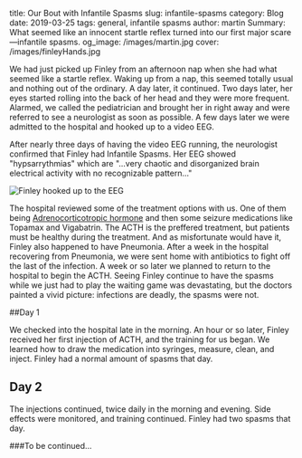 title: Our Bout with Infantile Spasms
slug: infantile-spasms
category: Blog
date: 2019-03-25
tags: general, infantile spasms
author: martin
Summary: What seemed like an innocent startle reflex turned into our first major scare &mdash;infantile spasms.
og_image: /images/martin.jpg
cover: /images/finleyHands.jpg

<div class="article-icon">
<i class="fas fa-angle-right" style="align-content: center"></i><i class="fas fa-angle-right" style="align-content: center"></i><i class="fas fa-angle-right" style="align-content: center"></i>
</div>


We had just picked up Finley from an afternoon nap when she had what seemed like a startle reflex.  Waking up from a nap, this seemed totally usual and nothing out of the ordinary.  A day later, it continued.  Two days later, her eyes started rolling into the back of her head and they were more frequent.  Alarmed, we called the pediatrician and brought her in right away and were referred to see a neurologist as soon as possible.  A few days later we were admitted to the hospital and hooked up to a video EEG.

After nearly three days of having the video EEG running, the neurologist confirmed that Finley had Infantile Spasms.  Her EEG showed "hypsarrythmias" which are "...very chaotic and disorganized brain electrical activity with no recognizable pattern..." 

<img src="/images/finleyEEG.jpg" class="article-image" alt="Finley hooked up to the EEG">

The hospital reviewed some of the treatment options with us.  One of them being [Adrenocorticotropic hormone](https://en.wikipedia.org/wiki/Adrenocorticotropic_hormone "Wikipedia - Adrenocorticotropic hormone") and then some seizure medications like Topamax and Vigabatrin.  The ACTH is the preffered treatment, but patients must be healthy during the treatment.  And as misfortunate would have it, Finley also happened to have Pneumonia.  After a week in the hospital recovering from Pneumonia, we were sent home with antibiotics to fight off the last of the infection.  A week or so later we planned to return to the hospital to begin the ACTH.  Seeing Finley continue to have the spasms while we just had to play the waiting game was devastating, but the doctors painted a vivid picture: infections are deadly, the spasms were not.

<div class="article-icon">
<i class="fas fa-angle-right" style="align-content: center"></i><i class="fas fa-angle-right" style="align-content: center"></i><i class="fas fa-angle-right" style="align-content: center"></i>
</div>

##Day 1

We checked into the hospital late in the morning.  An hour or so later, Finley received her first injection of ACTH, and the training for us began.  We learned how to draw the medication into syringes, measure, clean, and inject.  Finley had a normal amount of spasms that day.

## Day 2

The injections continued, twice daily in the morning and evening.  Side effects were monitored, and training continued.  Finley had two spasms that day.

###To be continued...
